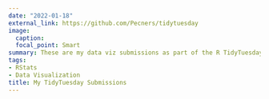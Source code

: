 ```yaml
---
date: "2022-01-18"
external_link: https://github.com/Pecners/tidytuesday
image:
  caption: 
  focal_point: Smart
summary: These are my data viz submissions as part of the R TidyTuesday project.
tags:
- RStats
- Data Visualization
title: My TidyTuesday Submissions
---
```

